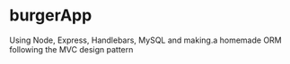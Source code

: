 # burgerApp
Using Node, Express, Handlebars, MySQL and making.a homemade ORM following the MVC design pattern
